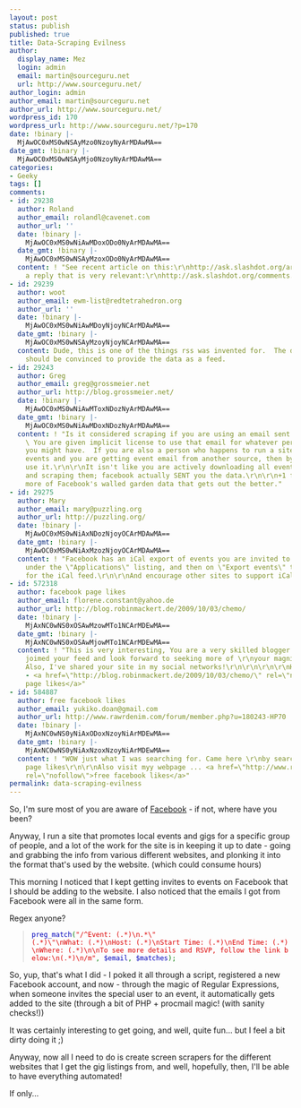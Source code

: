 ```yaml
---
layout: post
status: publish
published: true
title: Data-Scraping Evilness
author:
  display_name: Mez
  login: admin
  email: martin@sourceguru.net
  url: http://www.sourceguru.net/
author_login: admin
author_email: martin@sourceguru.net
author_url: http://www.sourceguru.net/
wordpress_id: 170
wordpress_url: http://www.sourceguru.net/?p=170
date: !binary |-
  MjAwOC0xMS0wNSAyMzo0NzoyNyArMDAwMA==
date_gmt: !binary |-
  MjAwOC0xMS0wNSAyMjo0NzoyNyArMDAwMA==
categories:
- Geeky
tags: []
comments:
- id: 29238
  author: Roland
  author_email: rolandl@cavenet.com
  author_url: ''
  date: !binary |-
    MjAwOC0xMS0wNiAwMDoxODo0NyArMDAwMA==
  date_gmt: !binary |-
    MjAwOC0xMS0wNSAyMzoxODo0NyArMDAwMA==
  content: ! "See recent article on this:\r\nhttp://ask.slashdot.org/article.pl?sid=08/10/27/1245219\r\nand
    a reply that is very relevant:\r\nhttp://ask.slashdot.org/comments.pl?sid=1008923&amp;cid=25527129"
- id: 29239
  author: woot
  author_email: ewm-list@redtetrahedron.org
  author_url: ''
  date: !binary |-
    MjAwOC0xMS0wNiAwMDoyNjoyNCArMDAwMA==
  date_gmt: !binary |-
    MjAwOC0xMS0wNSAyMzoyNjoyNCArMDAwMA==
  content: Dude, this is one of the things rss was invented for.  The different website
    should be convinced to provide the data as a feed.
- id: 29243
  author: Greg
  author_email: greg@grossmeier.net
  author_url: http://blog.grossmeier.net/
  date: !binary |-
    MjAwOC0xMS0wNiAwMToxNDozNyArMDAwMA==
  date_gmt: !binary |-
    MjAwOC0xMS0wNiAwMDoxNDozNyArMDAwMA==
  content: ! "Is it considered scraping if you are using an email sent to yourself?
    \ You are given implicit license to use that email for whatever personal purposes
    you might have.  If you are also a person who happens to run a site that displays
    events and you are getting event email from another source, then by all means
    use it.\r\n\r\nIt isn't like you are actively downloading all event pages on Facebook
    and scraping them; facebook actually SENT you the data.\r\n\r\n+1 from me!\r\n\r\nThe
    more of Facebook's walled garden data that gets out the better."
- id: 29275
  author: Mary
  author_email: mary@puzzling.org
  author_url: http://puzzling.org/
  date: !binary |-
    MjAwOC0xMS0wNiAxNDozNjoyOCArMDAwMA==
  date_gmt: !binary |-
    MjAwOC0xMS0wNiAxMzozNjoyOCArMDAwMA==
  content: ! "Facebook has an iCal export of events you are invited to. Click on \"Events\"
    under the \"Applications\" listing, and then on \"Export events\" to get the URL
    for the iCal feed.\r\n\r\nAnd encourage other sites to support iCal..."
- id: 572318
  author: facebook page likes
  author_email: florene.constant@yahoo.de
  author_url: http://blog.robinmackert.de/2009/10/03/chemo/
  date: !binary |-
    MjAxNC0wNS0xOSAwMzowMTo1NCArMDEwMA==
  date_gmt: !binary |-
    MjAxNC0wNS0xOSAwMjowMTo1NCArMDEwMA==
  content: ! "This is very interesting, You are a very skilled blogger.\r\nI have
    joimed your feed and look forward to seeking more of \r\nyour magnificentt post.
    Also, I've shared your site in my social networks!\r\n\r\n\r\n\r\nHere is my blog
    - <a href=\"http://blog.robinmackert.de/2009/10/03/chemo/\" rel=\"nofollow\">facebook
    page likes</a>"
- id: 584887
  author: free facebook likes
  author_email: yukiko.doan@gmail.com
  author_url: http://www.rawrdenim.com/forum/member.php?u=180243-HP70
  date: !binary |-
    MjAxNC0wNS0yNiAxODoxNzoyNiArMDEwMA==
  date_gmt: !binary |-
    MjAxNC0wNS0yNiAxNzoxNzoyNiArMDEwMA==
  content: ! "WOW just what I was searching for. Came here \r\nby searching for facebook
    page likes\r\n\r\nAlso visit myy webpage ... <a href=\"http://www.rawrdenim.com/forum/member.php?u=180243-HP70\"
    rel=\"nofollow\">free facebook likes</a>"
permalink: data-scraping-evilness
---
```

<p>So, I'm sure most of you are aware of <a href="http://www.facebook.com/">Facebook</a> - if not, where have you been?</p>
<p>Anyway, I run a site that promotes local events and gigs for a specific group of people, and a lot of the work for the site is in keeping it up to date - going and grabbing the info from various different websites, and plonking it into the format that's used by the website. (which could consume hours)</p>
<p>This morning I noticed that I kept getting invites to events on Facebook that I should be adding to the website. I also noticed that the emails I got from Facebook were all in the same form.</p>
<p>Regex anyone?</p>
<blockquote><p><code><span style="color: #000000;"><span style="color: #0000bb;">preg_match</span><span style="color: #007700;">(</span><span style="color: #dd0000;">"/^Event: (.*)\n.*\"(.*)\"\nWhat: (.*)\nHost: (.*)\nStart Time: (.*)\nEnd Time: (.*)\nWhere: (.*)\n\nTo see more details and RSVP, follow the link below:\n(.*)\n/m"</span><span style="color: #007700;">, </span><span style="color: #0000bb;">$email</span><span style="color: #007700;">, </span><span style="color: #0000bb;">$matches</span><span style="color: #007700;">);</span></span></code></p></blockquote>
<p>So, yup, that's what I did - I poked it all through a script, registered a new Facebook account, and now - through the magic of Regular Expressions, when someone invites the special user to an event, it automatically gets added to the site (through a bit of PHP + procmail magic! (with sanity checks!))</p>
<p>It was certainly interesting to get going, and well, quite fun... but I feel a bit dirty doing it ;)</p>
<p>Anyway, now all I need to do is create screen scrapers for the different websites that I get the gig listings from, and well, hopefully, then, I'll be able to have everything automated!</p>
<p>If only...</p>
